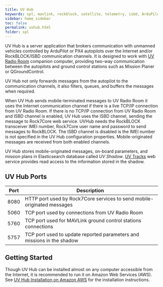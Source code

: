```yaml
---
title: UV Hub
keywords: spl, mavlink, rockblock, satellite, telemetry, isbd, ArduPilot, PX4, Rock7Core
sidebar: home_sidebar
toc: false
permalink: uvhub.html
folder: spl
---
```


UV Hub is a server application that brokers communication with unmanned vehicles controlled by ArduPilot or PX4 autopilots over the Internet and/or RockBLOCK/ISBD communication channels. It is designed to work with <a href="http://envirover.com/docs/radioroom.html">UV Radio Room</a> companion computer, providing two-way communication between the autopilots and ground control stations such as Mission Planer or QGroundControl.

UV Hub not only forwards messages from the autopilot to the communication channels, it also filters, queues, and buffers the messages when required.

When UV Hub sends mobile-terminated messages to UV Radio Room it uses the Internet communication channel if there is a live TCP/IP connection from UV Radio Room. If there is no TCP/IP connection from UV Radio Room and ISBD channel is enabled, UV Hub uses the ISBD channel, sending the message to Rock7Core web service. UVHub needs the RockBLOCK transceiver IMEI number, Rock7Core user name and password to send messages to RockBLOCK. The ISBD channel is disabled is the IMEI number is not specified in the UV Hub configuration properties. Mobile-originated messages are received from both enabled channels.

UV Hub stores mobile-originated messages, on-board parameters, and mission plans in Elasticsearch database called _UV Shadow_. [UV Tracks](uvtracks.html) web service provides read access to the information stored in the shadow.

## UV Hub Ports

| Port | Description                                                              |
|------|--------------------------------------------------------------------------|
| 8080 | HTTP port used by Rock7Core services to send mobile-originated messages  |
| 5060 | TCP port used by connections from UV Radio Room                          |
| 5760 | TCP port used for MAVLink ground control stations connections            |
| 5757 | TCP port used to update reported parameters and missions in the shadow   |

## Getting Started

Though UV Hub can be installed almost on any computer accessible from the Internet, it is recommended to run it on Amazon Web Services (AWS). See [UV Hub Installation on Amazon AWS](uvhub-aws.html) for the installation instructions.